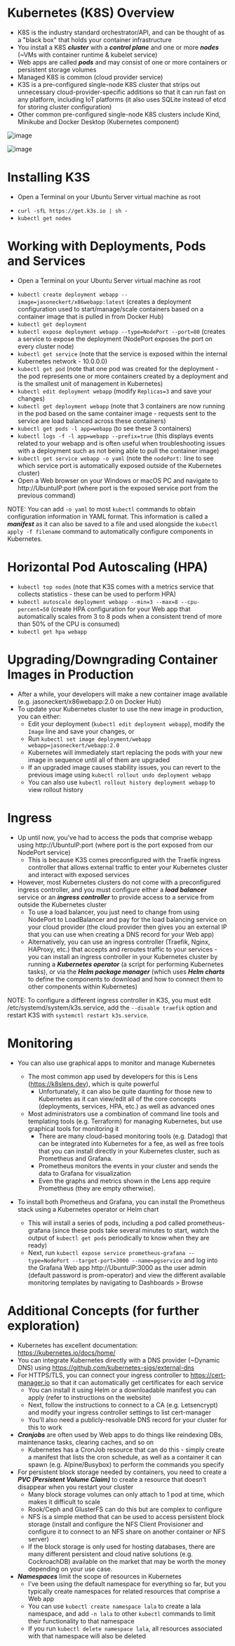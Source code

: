 # Kubernetes (K8S) Overview
* K8S is the industry standard orchestrator/API, and can be thought of as a "black box" that holds your container infrastructure
* You install a K8S ***cluster*** with a ***control plane*** and one or more ***nodes*** (~VMs with container runtime & kubelet service)
* Web apps are called ***pods*** and may consist of one or more containers or persistent storage volumes
* Managed K8S is common (cloud provider service)
* K3S is a pre-configured single-node K8S cluster that strips out unnecessary cloud-provider-specific additions so that it can run fast on any platform, including IoT platforms (it also uses SQLite instead of etcd for storing cluster configuration)
* Other common pre-configured single-node K8S clusters include Kind, Minikube and Docker Desktop (Kubernetes component)

![image](https://user-images.githubusercontent.com/40586970/171035289-3d5692ea-5258-41ed-8db7-f1ede4932855.png)

![image](https://user-images.githubusercontent.com/40586970/171035312-ad52d478-399f-414c-99aa-9616641d4248.png)

# Installing K3S
  * Open a Terminal on your Ubuntu Server virtual machine as root
  - `curl -sfL https://get.k3s.io | sh -` 
  - `kubectl get nodes`

# Working with Deployments, Pods and Services
  * Open a Terminal on your Ubuntu Server virtual machine as root
  - `kubectl create deployment webapp --image=jasoneckert/x86webapp:latest`	(creates a deployment configuration used to start/manage/scale containers based on a container image that is pulled in from Docker Hub)
  - `kubectl get deployment`
  - `kubectl expose deployment webapp --type=NodePort --port=80` (creates a service to expose the deployment (NodePort exposes the port on every cluster node)
  - `kubectl get service` (note that the service is exposed within the internal Kubernetes network - 10.0.0.0)
  - `kubectl get pod` (note that one pod was created for the deployment - the pod represents one or more containers created by a deployment and is the smallest unit of management in Kubernetes)
  - `kubectl edit deployment webapp` (modify `Replicas=3` and save your changes)
  - `kubectl get deployment webapp` (note that 3 containers are now running in the pod based on the same container image - requests sent to the service are load balanced across these containers)
  - `kubectl get pods -l app=webapp` (to see these 3 containers)
  - `kubectl logs -f -l app=webapp --prefix=true` (this displays events related to your webapp and is often useful when troubleshooting issues with a deployment such as not being able to pull the container image)
  - `kubectl get service webapp -o yaml` (note the `nodePort:` line to see which service port is automatically exposed outside of the Kubernetes cluster)
  - Open a Web browser on your Windows or macOS PC and navigate to http://UbuntuIP:port (where port is the exposed service port from the previous command)

NOTE: You can add `-o yaml` to most `kubectl` commands to obtain configuration information in YAML format. This information is called a ***manifest*** as it can also be saved to a file and used alongside the `kubectl apply -f filename` command to automatically configure components in Kubernetes.

# Horizontal Pod Autoscaling (HPA)
  - `kubectl top nodes` (note that K3S comes with a metrics service that collects statistics - these can be used to perform HPA)
  - `kubectl autoscale deployment webapp --min=3 --max=8 --cpu-percent=50` (create HPA configuration for your Web app that automatically scales from 3 to 8 pods when a consistent trend of more than 50% of the CPU is consumed)
  - `kubectl get hpa webapp` 

# Upgrading/Downgrading Container Images in Production
  * After a while, your developers will make a new container image available (e.g. jasoneckert/x86webapp:2.0 on Docker Hub)
  * To update your Kubernetes cluster to use the new image in production, you can either:
    - Edit your deployment (`kubectl edit deployment webapp`), modify the `Image` line and save your changes, or
    - Run `kubectl set image deployment/webapp webapp=jasoneckert/webapp:2.0`
    - Kubernetes will immediately start replacing the pods with your new image in sequence until all of them are upgraded
    - If an upgraded image causes stability issues, you can revert to the previous image using `kubectl rollout undo deployment webapp`
    - You can also use `kubectl rollout history deployment webapp` to view rollout history

# Ingress
  * Up until now, you've had to access the pods that comprise webapp using http://UbuntuIP:port (where port is the port exposed from our NodePort service)
    - This is because K3S comes preconfigured with the Traefik ingress controller that allows external traffic to enter your Kubernetes cluster and interact with exposed services
  * However, most Kubernetes clusters do not come with a preconfigured ingress controller, and you must configure either a ***load balancer*** service or an ***ingress controller*** to provide access to a service from outside the Kubernetes cluster 
    - To use a load balancer, you just need to change from using NodePort to LoadBalancer and pay for the load balancing service on your cloud provider (the cloud provider then gives you an external IP that you can use when creating a DNS record for your Web app) 
    - Alternatively, you can use an ingress controller (Traefik, Nginx, HAProxy, etc.) that accepts and reroutes traffic to your services - you can install an ingress controller in your Kubernetes cluster by running a ***Kubernetes operator*** (a script for performing Kubernetes tasks), or via the ***Helm package manager*** (which uses ***Helm charts*** to define the components to download and how to connect them to other components within Kubernetes) 

NOTE: To configure a different ingress controller in K3S, you must edit /etc/systemd/system/k3s.service, add the `--disable traefik` option and restart K3S with `systemctl restart k3s.service`.

# Monitoring 
  * You can also use graphical apps to monitor and manage Kubernetes
    - The most common app used by developers for this is Lens (https://k8slens.dev), which is quite powerful
      - Unfortunately, it can also be quite daunting for those new to Kubernetes as it can view/edit all of the core concepts (deployments, services, HPA, etc.) as well as advanced ones
    - Most administrators use a combination of command line tools and templating tools (e.g. Terraform) for managing Kubernetes, but use graphical tools for monitoring it
      - There are many cloud-based monitoring tools (e.g. Datadog) that can be integrated into Kubernetes for a fee, as well as free tools that you can install directly in your Kubernetes cluster, such as Prometheus and Grafana.
      - Prometheus monitors the events in your cluster and sends the data to Grafana for visualization
      - Even the graphs and metrics shown in the Lens app require Prometheus (they are empty otherwise).

  * To install both Prometheus and Grafana, you can install the Prometheus stack using a Kubernetes operator or Helm chart
    - This will install a series of pods, including a pod called prometheus-grafana (since these pods take several minutes to start, watch the output of `kubectl get pods` periodically to know when they are ready)
    - Next, run `kubectl expose service prometheus-grafana --type=NodePort --target-port=3000 --name=pgservice` and log into the Grafana Web app http://UbuntuIP:3000 as the user admin (default password is prom-operator) and view the different available monitoring templates by navigating to Dashboards > Browse

# Additional Concepts (for further exploration)
  * Kubernetes has excellent documentation: https://kubernetes.io/docs/home/
  * You can integrate Kubernetes directly with a DNS provider (~Dynamic DNS) using https://github.com/kubernetes-sigs/external-dns
  * For HTTPS/TLS, you can connect your ingress controller to https://cert-manager.io so that it can automatically get certificates for each service
    - You can install it using Helm or a downloadable manifest you can apply (refer to instructions on the website)
    - Next, follow the instructions to connect to a CA (e.g. Letsencrypt) and modify your ingress controller settings to list cert-manager
    - You’ll also need a publicly-resolvable DNS record for your cluster for this to work
  * ***Cronjobs*** are often used by Web apps to do things like reindexing DBs, maintenance tasks, clearing caches, and so on
    - Kubernetes has a CronJob resource that can do this - simply create a manifest that lists the cron schedule, as well as a container it can spawn (e.g. Alpine/Busybox) to perform the commands you specify
  * For persistent block storage needed by containers, you need to create a ***PVC (Persistent Volume Claim)*** to create a resource that doesn’t disappear when you restart your cluster
    - Many block storage volumes can only attach to 1 pod at time, which makes it difficult to scale
    - Rook/Ceph and GlusterFS can do this but are complex to configure
    - NFS is a simple method that can be used to access persistent block storage (install and configure the NFS Client Provisioner and configure it to connect to an NFS share on another container or NFS server)
    - If the block storage is only used for hosting databases, there are many different persistent and cloud native solutions (e.g. CockroachDB) available on the market that may be worth the money depending on your use case.
  * ***Namespaces*** limit the scope of resources in Kubernetes
    - I’ve been using the default namespace for everything so far, but you typically create namespaces for related resources that comprise a Web app
    - You can use `kubectl create namespace lala` to create a lala namespace, and add `-n lala` to other `kubectl` commands to limit their functionality to that namespace
    - If you run `kubectl delete namespace lala`, all resources associated with that namespace will also be deleted
